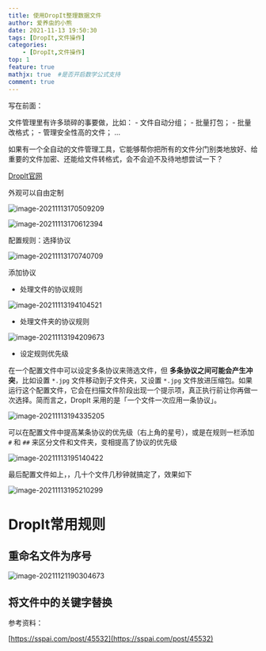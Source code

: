 ```yaml
---
title: 使用DropIt整理数据文件
author: 爱养虫的小熊
date: 2021-11-13 19:50:30
tags: [DropIt,文件操作]
categories:
    - [DropIt,文件操作]
top: 1
feature: true
mathjx: true  #是否开启数学公式支持
comment: true
---
```


写在前面：

文件管理里有许多琐碎的事要做，比如：
    - 文件自动分组；
    - 批量打包；
    - 批量改格式；
    - 管理安全性高的文件；
    …

如果有一个全自动的文件管理工具，它能够帮你把所有的文件分门别类地放好、给重要的文件加密、还能给文件转格式，会不会迫不及待地想尝试一下？

<!--more-->

[DropIt官网](http://www.dropitproject.com/)

外观可以自由定制

![image-20211113170509209](../../images/blog/使用DropIt整理数据/image-20211113170509209.png)

![image-20211113170612394](../../images/blog/使用DropIt整理数据/image-20211113170612394.png)

配置规则：选择协议

![image-20211113170740709](../../images/blog/使用DropIt整理数据/image-20211113170740709.png)

添加协议

- 处理文件的协议规则

![image-20211113194104521](../../images/blog/使用DropIt整理数据/image-20211113194104521.png)

- 处理文件夹的协议规则

![image-20211113194209673](../../images/blog/使用DropIt整理数据/image-20211113194209673.png)

- 设定规则优先级

在一个配置文件中可以设定多条协议来筛选文件，但 **多条协议之间可能会产生冲突**，比如设置 `*.jpg` 文件移动到子文件夹，又设置 `*.jpg` 文件放进压缩包。如果运行这个配置文件，它会在扫描文件阶段出现一个提示项，真正执行前让你再做一次选择。简而言之，DropIt 采用的是「一个文件一次应用一条协议」。

![image-20211113194335205](../../images/blog/使用DropIt整理数据/image-20211113194335205.png)

可以在配置文件中提高某条协议的优先级（右上角的星号），或是在规则一栏添加 `#` 和 `##` 来区分文件和文件夹，变相提高了协议的优先级

![image-20211113195140422](../../images/blog/使用DropIt整理数据/image-20211113195140422.png)

最后配置文件如上，，几十个文件几秒钟就搞定了，效果如下

![image-20211113195210299](../../images/blog/使用DropIt整理数据/image-20211113195210299.png)

# DropIt常用规则

## 重命名文件为序号

![image-20211121190304673](../../images/blog/使用DropIt整理数据/image-20211121190304673.png)

## 将文件中的关键字替换











参考资料：

 [https://sspai.com/post/45532](https://sspai.com/post/45532)
